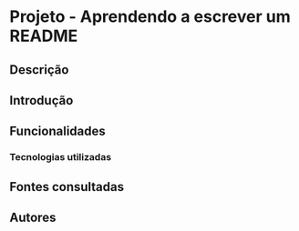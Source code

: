# Projeto - Aprendendo a escrever um README

## Descrição 

## Introdução

## Funcionalidades

### Tecnologias utilizadas

## Fontes consultadas 

## Autores


